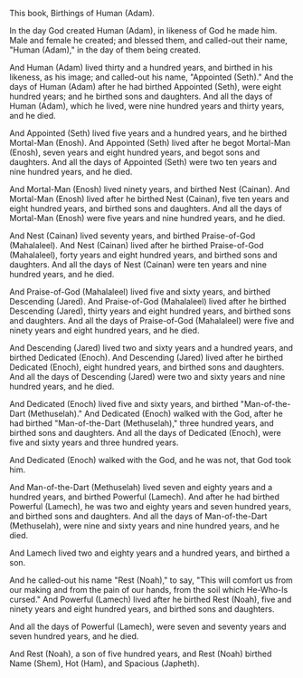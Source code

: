 
This book, Birthings of Human (Adam).

In the day God created Human (Adam),
in likeness of God he made him.
Male and female he created; 
and blessed them, 
and called-out their name, "Human (Adam)," 
in the day of them being created.

And Human (Adam) lived thirty and a hundred years, 
and birthed in his likeness, as his image; 
and called-out his name, "Appointed (Seth)."
And the days of Human (Adam) after he had birthed Appointed (Seth), were eight hundred years; 
and he birthed sons and daughters.
And all the days of Human (Adam), which he lived,
were nine hundred years and thirty years, 
and he died.

And Appointed (Seth) lived five years and a hundred years,
and he birthed Mortal-Man (Enosh).
And Appointed (Seth) lived after he begot Mortal-Man (Enosh),
seven years and eight hundred years,
and begot sons and daughters.
And all the days of Appointed (Seth) were two ten years and nine hundred years, 
and he died.

And Mortal-Man (Enosh) lived ninety years,
and birthed Nest (Cainan).
And Mortal-Man (Enosh) lived after he birthed Nest (Cainan),
five ten years and eight hundred years,
and birthed sons and daughters.
And all the days of Mortal-Man (Enosh) were five years and nine hundred years, 
and he died.

And Nest (Cainan) lived seventy years,
and birthed Praise-of-God (Mahalaleel).
And Nest (Cainan) lived after he birthed Praise-of-God (Mahalaleel),
forty years and eight hundred years,
and birthed sons and daughters.
And all the days of Nest (Cainan) were ten years and nine hundred years, 
and he died.

And Praise-of-God (Mahalaleel) lived five and sixty years,
and birthed Descending (Jared).
And Praise-of-God (Mahalaleel) lived after he birthed Descending (Jared),
thirty years and eight hundred years,
and birthed sons and daughters.
And all the days of Praise-of-God (Mahalaleel) were five and ninety years and eight hundred years, 
and he died.

And Descending (Jared) lived two and sixty years and a hundred years,
and birthed Dedicated (Enoch).
And Descending (Jared) lived after he birthed Dedicated (Enoch),
eight hundred years,
and birthed sons and daughters.
And all the days of Descending (Jared) were two and sixty years and nine hundred years, 
and he died.

And Dedicated (Enoch) lived five and sixty years, 
and birthed "Man-of-the-Dart (Methuselah)."
And Dedicated (Enoch) walked with the God, after he had birthed "Man-of-the-Dart (Methuselah)," three hundred years, 
and birthed sons and daughters.
And all the days of Dedicated (Enoch),
were five and sixty years and three hundred years.

And Dedicated (Enoch) walked with the God, 
and he was not, that God took him.

And Man-of-the-Dart (Methuselah) lived seven and eighty years and a hundred years, 
and birthed Powerful (Lamech).
And after he had birthed Powerful (Lamech), he was two and eighty years and seven hundred years, 
and birthed sons and daughters.
And all the days of Man-of-the-Dart (Methuselah),
were nine and sixty years and nine hundred years, and he died.

And Lamech lived two and eighty years and a hundred years, 
and birthed a son.

And he called-out his name "Rest (Noah)," to say, 
"This will comfort us from our making 
and from the pain of our hands, 
from the soil 
which He-Who-Is cursed."
And Powerful (Lamech) lived after he birthed Rest (Noah), five and ninety years and eight hundred years,
and birthed sons and daughters.

And all the days of Powerful (Lamech),
were seven and seventy years and seven hundred years, 
and he died.

And Rest (Noah), a son of five hundred years, 
and Rest (Noah) birthed Name (Shem), Hot (Ham), and Spacious (Japheth). 